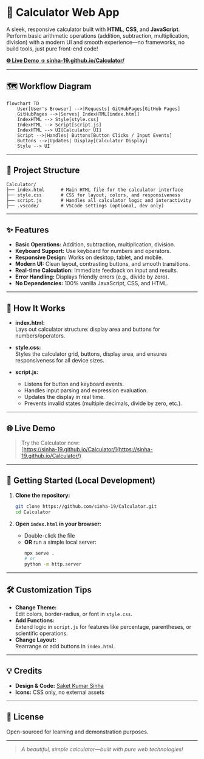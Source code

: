 # 🧮 Calculator Web App

A sleek, responsive calculator built with **HTML**, **CSS**, and **JavaScript**. Perform basic arithmetic operations (addition, subtraction, multiplication, division) with a modern UI and smooth experience—no frameworks, no build tools, just pure front-end code!

[**🌐 Live Demo → sinha-19.github.io/Calculator/**](https://sinha-19.github.io/Calculator/)

---

## 🗺️ Workflow Diagram

```mermaid
flowchart TD
    User[User's Browser] -->|Requests| GitHubPages[GitHub Pages]
    GitHubPages -->|Serves| IndexHTML[index.html]
    IndexHTML --> Style[style.css]
    IndexHTML --> Script[script.js]
    IndexHTML --> UI[Calculator UI]
    Script -->|Handles| Buttons[Button Clicks / Input Events]
    Buttons -->|Updates| Display[Calculator Display]
    Style --> UI
```

---

## 📁 Project Structure

```
Calculator/
├── index.html      # Main HTML file for the calculator interface
├── style.css       # CSS for layout, colors, and responsiveness
├── script.js       # Handles all calculator logic and interactivity
├── .vscode/        # VSCode settings (optional, dev only)
```

---

## ✨ Features

- **Basic Operations:** Addition, subtraction, multiplication, division.
- **Keyboard Support:** Use keyboard for numbers and operators.
- **Responsive Design:** Works on desktop, tablet, and mobile.
- **Modern UI:** Clean layout, contrasting buttons, and smooth transitions.
- **Real-time Calculation:** Immediate feedback on input and results.
- **Error Handling:** Displays friendly errors (e.g., divide by zero).
- **No Dependencies:** 100% vanilla JavaScript, CSS, and HTML.

---

## 📝 How It Works

- **index.html:**  
  Lays out calculator structure: display area and buttons for numbers/operators.

- **style.css:**  
  Styles the calculator grid, buttons, display area, and ensures responsiveness for all device sizes.

- **script.js:**  
  - Listens for button and keyboard events.
  - Handles input parsing and expression evaluation.
  - Updates the display in real time.
  - Prevents invalid states (multiple decimals, divide by zero, etc.).

---

## 🌐 Live Demo

> Try the Calculator now:  
> [https://sinha-19.github.io/Calculator/](https://sinha-19.github.io/Calculator/)

---

## 🚀 Getting Started (Local Development)

1. **Clone the repository:**
   ```bash
   git clone https://github.com/sinha-19/Calculator.git
   cd Calculator
   ```

2. **Open `index.html` in your browser:**
   - Double-click the file
   - **OR** run a simple local server:
     ```bash
     npx serve .
     # or
     python -m http.server
     ```

---

## 🛠️ Customization Tips

- **Change Theme:**  
  Edit colors, border-radius, or font in `style.css`.
- **Add Functions:**  
  Extend logic in `script.js` for features like percentage, parentheses, or scientific operations.
- **Change Layout:**  
  Rearrange or add buttons in `index.html`.

---

## 💡 Credits

- **Design & Code:** [Saket Kumar Sinha](https://github.com/sinha-19)
- **Icons:** CSS only, no external assets

---

## 📝 License

Open-sourced for learning and demonstration purposes.

---

> _A beautiful, simple calculator—built with pure web technologies!_
